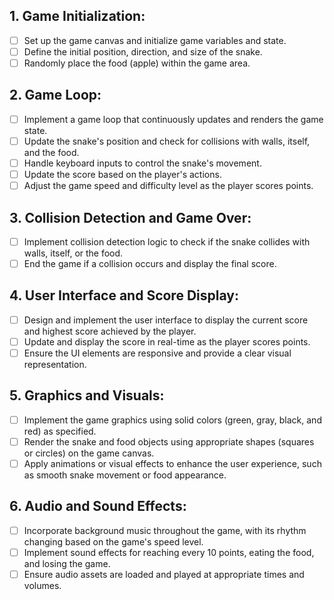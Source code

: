 ## 1. Game Initialization:

- [ ] Set up the game canvas and initialize game variables and state.
- [ ] Define the initial position, direction, and size of the snake.
- [ ] Randomly place the food (apple) within the game area.

## 2. Game Loop:

- [ ] Implement a game loop that continuously updates and renders the game state.
- [ ] Update the snake's position and check for collisions with walls, itself, and the food.
- [ ] Handle keyboard inputs to control the snake's movement.
- [ ] Update the score based on the player's actions.
- [ ] Adjust the game speed and difficulty level as the player scores points.

## 3. Collision Detection and Game Over:

- [ ] Implement collision detection logic to check if the snake collides with walls, itself, or the food.
- [ ] End the game if a collision occurs and display the final score.

## 4. User Interface and Score Display:

- [ ] Design and implement the user interface to display the current score and highest score achieved by the player.
- [ ] Update and display the score in real-time as the player scores points.
- [ ] Ensure the UI elements are responsive and provide a clear visual representation.

## 5. Graphics and Visuals:

- [ ] Implement the game graphics using solid colors (green, gray, black, and red) as specified.
- [ ] Render the snake and food objects using appropriate shapes (squares or circles) on the game canvas.
- [ ] Apply animations or visual effects to enhance the user experience, such as smooth snake movement or food appearance.

## 6. Audio and Sound Effects:

- [ ] Incorporate background music throughout the game, with its rhythm changing based on the game's speed level.
- [ ] Implement sound effects for reaching every 10 points, eating the food, and losing the game.
- [ ] Ensure audio assets are loaded and played at appropriate times and volumes.
